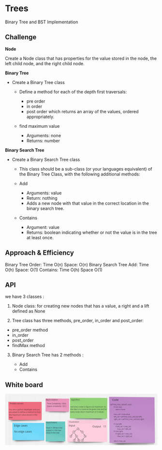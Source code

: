 # Trees

Binary Tree and BST Implementation

## Challenge

**Node**

Create a Node class that has properties for the value stored in the node, the left child node, and the right child node.

**Binary Tree**

* Create a Binary Tree class


  * Define a method for each of the depth first traversals:


    * pre order
    * in order
    * post order which returns an array of the values, ordered     appropriately.

  * find maximum value


    * Arguments: none
    * Returns: number



**Binary Search Tree**


* Create a Binary Search Tree class


  * This class should be a sub-class (or your languages equivalent) of the Binary Tree Class, with the following additional methods:


  * Add


    * Arguments: value
    * Return: nothing
    * Adds a new node with that value in the correct location in the binary search tree.


  * Contains



    * Argument: value
    * Returns: boolean indicating whether or not the value is in the tree at least once.


## Approach & Efficiency


Binary Tree
Order: Time O(n) Space: O(n)
Binary Search Tree
Add: Time O(h) Space: O(1)
Contains: Time O(h) Space O(1)


## API


we have 3 classes :


1. Node class: for creating new nodes that has a value, a right and a lift defined as None


2. Tree class has three methods, pre_order, in_order and post_order:


* pre_order method
* in_order
* post_order
* findMax method


3. Binary Search Tree has 2 methods :


   * Add
   * Contains




## White board 

![cc16](code%20challenge16.png)